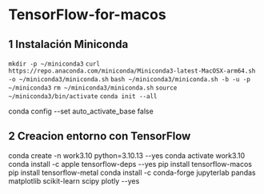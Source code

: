 # TensorFlow-for-macos

## 1 Instalación Miniconda
```mkdir -p ~/miniconda3```
```curl https://repo.anaconda.com/miniconda/Miniconda3-latest-MacOSX-arm64.sh -o ~/miniconda3/miniconda.sh```
```bash ~/miniconda3/miniconda.sh -b -u -p ~/miniconda3```
```rm ~/miniconda3/miniconda.sh```
```source ~/miniconda3/bin/activate```
```conda init --all```

conda config --set auto_activate_base false

## 2 Creacion entorno con TensorFlow
conda create -n work3.10 python=3.10.13 --yes
conda activate work3.10
conda install -c apple tensorflow-deps --yes
pip install tensorflow-macos
pip install tensorflow-metal
conda install -c conda-forge jupyterlab pandas matplotlib scikit-learn scipy plotly --yes
